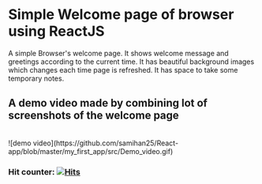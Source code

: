 # Simple Welcome page of browser using ReactJS
A simple Browser's welcome page. It shows welcome message and greetings according to the current time. It has beautiful background images which changes each time page is refreshed. It has space to take some temporary notes. 


## A demo video made by combining lot of screenshots of the welcome page
<br />
![demo video](https://github.com/samihan25/React-app/blob/master/my_first_app/src/Demo_video.gif)


### Hit counter: [![Hits](https://hits.seeyoufarm.com/api/count/incr/badge.svg?url=https%3A%2F%2Fgithub.com%2Fsamihan25%2FReact-app)](https://hits.seeyoufarm.com)